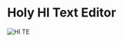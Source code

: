 # Holy HI Text Editor

![HI TE](https://github.com/user-attachments/assets/5d785250-d06e-45e8-a432-6680c6521106)
